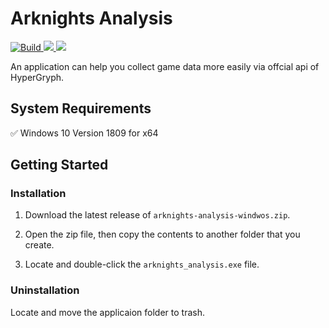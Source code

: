 # Arknights Analysis

<p>
<a title="build" href="https://github.com/MasterHiei/arknights_analysis/actions/workflows/build.yml" >
  <img src="https://github.com/MasterHiei/arknights_analysis/actions/workflows/build.yml/badge.svg" alt="Build">
</a>
<a title="Made with Fluent Design" href="https://github.com/bdlukaa/fluent_ui">
  <img src="https://img.shields.io/badge/fluent-design-blue?style=flat-square&color=gray&labelColor=0078D7">
</a>
<a title="License" href="https://github.com/MasterHiei/arknights_analysis/blob/master/LICENSE.md">
  <img src="https://img.shields.io/github/license/MasterHiei/arknights_analysis">
</a>
</p>

An application can help you collect game data more easily via offcial api of HyperGryph.

## System Requirements

:white_check_mark: Windows 10 Version 1809 for x64

## Getting Started

### Installation

1. Download the latest release of `arknights-analysis-windwos.zip`.

2. Open the zip file, then copy the contents to another folder that you create.

3. Locate and double-click the `arknights_analysis.exe` file.

### Uninstallation

Locate and move the applicaion folder to trash.
